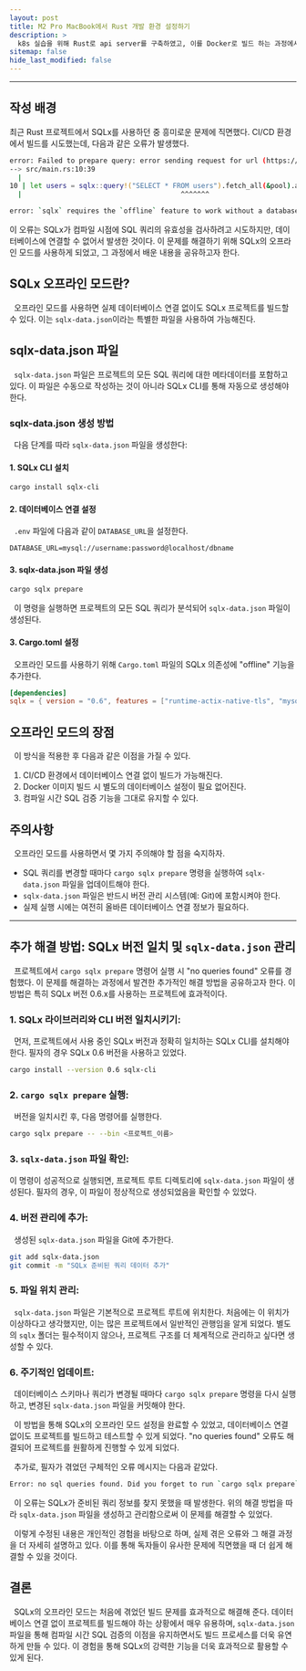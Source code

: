 ```yaml
---
layout: post
title: M2 Pro MacBook에서 Rust 개발 환경 설정하기
description: >
  k8s 실습을 위해 Rust로 api server를 구축하였고, 이를 Docker로 빌드 하는 과정에서 오류가 발생하였다. 필자와 같은 Rust 초보가 겪을 수 있는 상황에 대해 정리해둠으로써 도움을 주고자 게시글을 작성하게 되었다.
sitemap: false
hide_last_modified: false
---
```


---

## 작성 배경

최근 Rust 프로젝트에서 SQLx를 사용하던 중 흥미로운 문제에 직면했다. CI/CD 환경에서 빌드를 시도했는데, 다음과 같은 오류가 발생했다.

```bash
error: Failed to prepare query: error sending request for url (https://api.github.com/repos/launchbadge/sqlx/releases/latest): error trying to connect: dns error: failed to lookup address information: Temporary failure in name resolution
--> src/main.rs:10:39
  |
10 | let users = sqlx::query!("SELECT * FROM users").fetch_all(&pool).await?;
  |                                       ^^^^^^^

error: `sqlx` requires the `offline` feature to work without a database connection
```

이 오류는 SQLx가 컴파일 시점에 SQL 쿼리의 유효성을 검사하려고 시도하지만, 데이터베이스에 연결할 수 없어서 발생한 것이다. 이 문제를 해결하기 위해 SQLx의 오프라인 모드를 사용하게 되었고, 그 과정에서 배운 내용을 공유하고자 한다.

## SQLx 오프라인 모드란?

&nbsp; 오프라인 모드를 사용하면 실제 데이터베이스 연결 없이도 SQLx 프로젝트를 빌드할 수 있다. 이는 `sqlx-data.json`이라는 특별한 파일을 사용하여 가능해진다.

## sqlx-data.json 파일

&nbsp; `sqlx-data.json` 파일은 프로젝트의 모든 SQL 쿼리에 대한 메타데이터를 포함하고 있다. 이 파일은 수동으로 작성하는 것이 아니라 SQLx CLI를 통해 자동으로 생성해야 한다.

### sqlx-data.json 생성 방법

&nbsp; 다음 단계를 따라 `sqlx-data.json` 파일을 생성한다:

#### 1. SQLx CLI 설치

```bash
cargo install sqlx-cli
```

#### 2. 데이터베이스 연결 설정

&nbsp; `.env` 파일에 다음과 같이 `DATABASE_URL`을 설정한다.

```
DATABASE_URL=mysql://username:password@localhost/dbname
```

#### 3. sqlx-data.json 파일 생성

```bash
cargo sqlx prepare
```

&nbsp; 이 명령을 실행하면 프로젝트의 모든 SQL 쿼리가 분석되어 `sqlx-data.json` 파일이 생성된다.

#### 3. Cargo.toml 설정

&nbsp; 오프라인 모드를 사용하기 위해 `Cargo.toml` 파일의 SQLx 의존성에 "offline" 기능을 추가한다.

```toml
[dependencies]
sqlx = { version = "0.6", features = ["runtime-actix-native-tls", "mysql", "offline"] }
```

## 오프라인 모드의 장점

&nbsp; 이 방식을 적용한 후 다음과 같은 이점을 가질 수 있다.

1. CI/CD 환경에서 데이터베이스 연결 없이 빌드가 가능해진다.
2. Docker 이미지 빌드 시 별도의 데이터베이스 설정이 필요 없어진다.
3. 컴파일 시간 SQL 검증 기능을 그대로 유지할 수 있다.

## 주의사항

&nbsp; 오프라인 모드를 사용하면서 몇 가지 주의해야 할 점을 숙지하자.

- SQL 쿼리를 변경할 때마다 `cargo sqlx prepare` 명령을 실행하여 `sqlx-data.json` 파일을 업데이트해야 한다.
- `sqlx-data.json` 파일은 반드시 버전 관리 시스템(예: Git)에 포함시켜야 한다.
- 실제 실행 시에는 여전히 올바른 데이터베이스 연결 정보가 필요하다.

---

## 추가 해결 방법: SQLx 버전 일치 및 `sqlx-data.json` 관리

&nbsp; 프로젝트에서 `cargo sqlx prepare` 명령어 실행 시 "no queries found" 오류를 경험했다. 이 문제를 해결하는 과정에서 발견한 추가적인 해결 방법을 공유하고자 한다. 이 방법은 특히 SQLx 버전 0.6.x를 사용하는 프로젝트에 효과적이다.

### 1. SQLx 라이브러리와 CLI 버전 일치시키기:

&nbsp; 먼저, 프로젝트에서 사용 중인 SQLx 버전과 정확히 일치하는 SQLx CLI를 설치해야 한다. 필자의 경우 SQLx 0.6 버전을 사용하고 있었다.

```bash
cargo install --version 0.6 sqlx-cli
```

### 2. `cargo sqlx prepare` 실행:

&nbsp; 버전을 일치시킨 후, 다음 명령어를 실행한다.

```bash
cargo sqlx prepare -- --bin <프로젝트_이름>
```

### 3. `sqlx-data.json` 파일 확인:

이 명령이 성공적으로 실행되면, 프로젝트 루트 디렉토리에 `sqlx-data.json` 파일이 생성된다. 필자의 경우, 이 파일이 정상적으로 생성되었음을 확인할 수 있었다.

### 4. 버전 관리에 추가:

&nbsp; 생성된 `sqlx-data.json` 파일을 Git에 추가한다.

```bash
git add sqlx-data.json
git commit -m "SQLx 준비된 쿼리 데이터 추가"
```

### 5. 파일 위치 관리:

&nbsp; `sqlx-data.json` 파일은 기본적으로 프로젝트 루트에 위치한다. 처음에는 이 위치가 이상하다고 생각했지만, 이는 많은 프로젝트에서 일반적인 관행임을 알게 되었다. 별도의 `sqlx` 폴더는 필수적이지 않으나, 프로젝트 구조를 더 체계적으로 관리하고 싶다면 생성할 수 있다.

### 6. 주기적인 업데이트:

&nbsp; 데이터베이스 스키마나 쿼리가 변경될 때마다 `cargo sqlx prepare` 명령을 다시 실행하고, 변경된 `sqlx-data.json` 파일을 커밋해야 한다.

&nbsp; 이 방법을 통해 SQLx의 오프라인 모드 설정을 완료할 수 있었고, 데이터베이스 연결 없이도 프로젝트를 빌드하고 테스트할 수 있게 되었다. "no queries found" 오류도 해결되어 프로젝트를 원활하게 진행할 수 있게 되었다.

&nbsp; 추가로, 필자가 겪었던 구체적인 오류 메시지는 다음과 같았다.

```bash
Error: no sql queries found. Did you forget to run `cargo sqlx prepare`?
```

&nbsp; 이 오류는 SQLx가 준비된 쿼리 정보를 찾지 못했을 때 발생한다. 위의 해결 방법을 따라 `sqlx-data.json` 파일을 생성하고 관리함으로써 이 문제를 해결할 수 있었다.

&nbsp; 이렇게 수정된 내용은 개인적인 경험을 바탕으로 하며, 실제 겪은 오류와 그 해결 과정을 더 자세히 설명하고 있다. 이를 통해 독자들이 유사한 문제에 직면했을 때 더 쉽게 해결할 수 있을 것이다.

## 결론

&nbsp; SQLx의 오프라인 모드는 처음에 겪었던 빌드 문제를 효과적으로 해결해 준다. 데이터베이스 연결 없이 프로젝트를 빌드해야 하는 상황에서 매우 유용하며, `sqlx-data.json` 파일을 통해 컴파일 시간 SQL 검증의 이점을 유지하면서도 빌드 프로세스를 더욱 유연하게 만들 수 있다. 이 경험을 통해 SQLx의 강력한 기능을 더욱 효과적으로 활용할 수 있게 된다.
